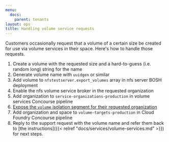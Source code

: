 ```yaml
---
menu:
  docs:
    parent: tenants
layout: ops
title: Handling volume service requests
---
```


Customers occasionally request that a volume of a certain size be created for use via volume services in their space. Here's how to handle those requests.

1. Create a volume with the requested size and a hard-to-guess (i.e. random long) string for the name
  1. Generate volume name with `uuidgen` or similar
  1. Add volume to `nfstestserver.export_volumes` array in nfs server BOSH deployment
1. Enable the nfs volume service broker in the requested organization
  1. Add organization to `service-organizations-production` in volume services Concourse pipeline
1. [Expose the `volume` isolation segment for their requested organization](https://docs.cloudfoundry.org/adminguide/isolation-segments.html#relationships)
  1. Add organization and space to `volume-targets-production` in Cloud Foundry Concourse pipeline
1. Reply to the support request with the volume name and refer them back to [the instructions]({{< relref "docs/services/volume-services.md" >}}) for next steps.
